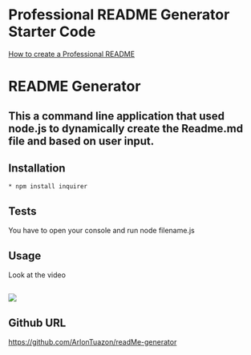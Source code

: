 # Professional README Generator Starter Code

[How to create a Professional README](./readme-guide.md)

# README Generator

## This a command line application that used node.js to dynamically create the Readme.md file and based on user input.

## Installation
    * npm install inquirer

## Tests
   You have to open your console and run node filename.js

## Usage 
   Look at the video
##   ![](readMe-generator/ReadMeGenerator.gif)

## Github URL
   https://github.com/ArlonTuazon/readMe-generator